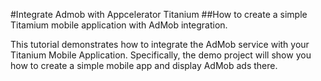 #Integrate Admob with Appcelerator Titanium 
##How to create a simple Titamium mobile application with AdMob integration.

This tutorial demonstrates how to integrate the AdMob service with your Titanium Mobile Application. Specifically, the demo project will show you how to create a simple mobile app and display AdMob ads there.
